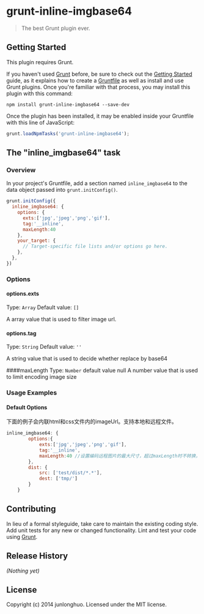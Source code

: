 # grunt-inline-imgbase64

> The best Grunt plugin ever.

## Getting Started
This plugin requires Grunt.

If you haven't used [Grunt](http://gruntjs.com/) before, be sure to check out the [Getting Started](http://gruntjs.com/getting-started) guide, as it explains how to create a [Gruntfile](http://gruntjs.com/sample-gruntfile) as well as install and use Grunt plugins. Once you're familiar with that process, you may install this plugin with this command:

```shell
npm install grunt-inline-imgbase64 --save-dev
```

Once the plugin has been installed, it may be enabled inside your Gruntfile with this line of JavaScript:

```js
grunt.loadNpmTasks('grunt-inline-imgbase64');
```

## The "inline_imgbase64" task

### Overview
In your project's Gruntfile, add a section named `inline_imgbase64` to the data object passed into `grunt.initConfig()`.

```js
grunt.initConfig({
  inline_imgbase64: {
    options: {
      exts:['jpg','jpeg','png','gif'],
      tag:'__inline',
      maxLength:40
    },
    your_target: {
      // Target-specific file lists and/or options go here.
    },
  },
})
```

### Options

#### options.exts
Type: `Array`
Default value: `[]`

A array value that is used to filter image url.

#### options.tag
Type: `String`
Default value: `''`

A string value that is used to decide whether replace by base64

####maxLength
Type: `Number`
default value null
A number value that is used to limit encoding image size

### Usage Examples

#### Default Options
下面的例子会内联html和css文件内的imageUrl。支持本地和远程文件。

```js
inline_imgbase64: {
        options:{
            exts:['jpg','jpeg','png','gif'],
            tag:'__inline',
            maxLength:40 //设置编码远程图片的最大尺寸，超过maxLength时不转换，单位KB
        },
        dist: {
            src: ['test/dist/*.*'],
            dest: ['tmp/']
        }
    }
```


## Contributing
In lieu of a formal styleguide, take care to maintain the existing coding style. Add unit tests for any new or changed functionality. Lint and test your code using [Grunt](http://gruntjs.com/).

## Release History
_(Nothing yet)_

## License
Copyright (c) 2014 junlonghuo. Licensed under the MIT license.
